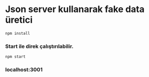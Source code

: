 # Json server kullanarak fake data üretici

```sh
npm install
 ```
### Start ile direk çalıştırılabilir.
```sh
npm start
```

### localhost:3001


